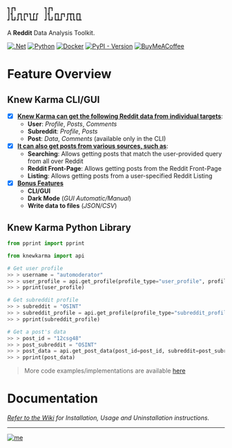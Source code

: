 ```
┓┏┓         ┓┏┓         
┃┫ ┏┓┏┓┓┏┏  ┃┫ ┏┓┏┓┏┳┓┏┓
┛┗┛┛┗┗ ┗┻┛  ┛┗┛┗┻┛ ┛┗┗┗┻
```

A **Reddit** Data Analysis Toolkit.

[![.Net](https://img.shields.io/badge/Visual%20Basic%20.NET-5C2D91?style=flat&logo=.net&logoColor=white)](https://github.com/search?q=repo%3Abellingcat%2Fknewkarma++language%3A%22Visual+Basic+.NET%22&type=code) [![Python](https://img.shields.io/badge/Python-3670A0?style=flat&logo=python&logoColor=ffdd54)](https://github.com/search?q=repo%3Abellingcat%2Fknewkarma++language%3APython&type=code) [![Docker](https://img.shields.io/badge/Dockefile-%230db7ed.svg?style=flat&logo=docker&logoColor=white)](https://github.com/search?q=repo%3Abellingcat%2Fknewkarma++language%3ADockerfile&type=code) [![PyPI - Version](https://img.shields.io/pypi/v/knewkarma?style=flat&logo=pypi&logoColor=ffdd54&label=PyPI&labelColor=3670A0&color=3670A0)](https://pypi.org/project/knewkarma)  [![BuyMeACoffee](https://img.shields.io/badge/Buy%20Me%20a%20Coffee-ffdd00?style=flat&logo=buy-me-a-coffee&logoColor=black)](https://buymeacoffee.com/_rly0nheart)

# Feature Overview

## Knew Karma CLI/GUI

- [x] **<ins>Knew Karma can get the following Reddit data from individual targets</ins>**:
    * **User**: *Profile*, *Posts*, *Comments*
    * **Subreddit**: *Profile*, *Posts*
    * **Post**: *Data*, *Comments* (available only in the CLI)
- [x] **<ins>It can also get posts from various sources, such as</ins>**:
    * **Searching**: Allows getting posts that match the user-provided query from all over Reddit
    * **Reddit Front-Page**: Allows getting posts from the Reddit Front-Page
    * **Listing**: Allows getting posts from a user-specified Reddit Listing
- [x] **<ins>Bonus Features</ins>**
    * **CLI/GUI**
    * **Dark Mode** (*GUI Automatic/Manual*)
    * **Write data to files** (*JSON/CSV*)

## Knew Karma Python Library

```python
from pprint import pprint

from knewkarma import api

# Get user profile
>> > username = "automoderator"
>> > user_profile = api.get_profile(profile_type="user_profile", profile_source=username)
>> > pprint(user_profile)

# Get subreddit profile
>> > subreddit = "OSINT"
>> > subreddit_profile = api.get_profile(profile_type="subreddit_profile", profile_source=subreddit)
>> > pprint(subreddit_profile)

# Get a post's data
>> > post_id = "12csg48"
>> > post_subreddit = "OSINT"
>> > post_data = api.get_post_data(post_id=post_id, subreddit=post_subreddit)
>> > pprint(post_data)
```

> More code examples/implementations are
> available [here](https://github.com/bellingcat/knewkarma/tree/master/knewkarma/examples)

# Documentation

*[Refer to the Wiki](https://github.com/bellingcat/knewkarma/wiki) for Installation, Usage and Uninstallation
instructions.*
***
[![me](https://github.com/bellingcat/knewkarma/assets/74001397/efd19c7e-9840-4969-b33c-04087e73e4da)](https://about.me/rly0nheart)

